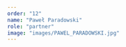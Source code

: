 ```yaml
---
order: "12"
name: "Paweł Paradowski"
role: "partner"
image: "images/PAWEL_PARADOWSKI.jpg"    
---
```

